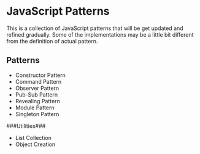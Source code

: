 JavaScript Patterns
===================
This is a collection of JavaScript patterns that will be get updated and refined gradually.
Some of the implementations may be a little bit different from the definition of actual pattern.

Patterns
-------------------
* Constructor Pattern
* Command Pattern
* Observer Pattern
* Pub-Sub Pattern
* Revealing Pattern
* Module Pattern
* Singleton Pattern

###Utilities###
* List Collection
* Object Creation
